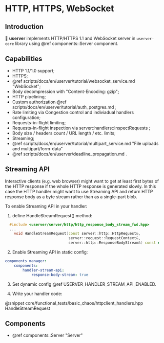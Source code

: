 # HTTP, HTTPS, WebSocket

## Introduction

🐙 **userver** implements HTTP/HTTPS 1.1 and WebSocket server in `userver-core` library using @ref components::Server component.

## Capabilities

* HTTP 1.1/1.0 support;
* HTTPS;
* @ref scripts/docs/en/userver/tutorial/websocket_service.md "WebSocket";
* Body decompression with "Content-Encoding: gzip";
* HTTP pipelining;
* Custom authorization @ref scripts/docs/en/userver/tutorial/auth_postgres.md ;
* Rate limiting via Congestion control and indiviadual handlers configuration;
* Requests-in-flight limiting;
* Requests-in-flight inspection via server::handlers::InspectRequests ;
* Body size / headers count / URL length / etc. limits;
* Streaming;
* @ref scripts/docs/en/userver/tutorial/multipart_service.md "File uploads and multipart/form-data"
* @ref scripts/docs/en/userver/deadline_propagation.md .

## Streaming API

Interactive clients (e.g. web browser) might want to get at least first bytes of the HTTP response if the whole HTTP response is generated slowly. In this case the HTTP handler might want to use Streaming API and return HTTP response body as a byte stream rather than as a single-part blob.

To enable Streaming API in your handler:

1) define HandleStreamRequest() method:
```cpp
  #include <userver/server/http/http_response_body_stream_fwd.hpp>
  ...
    void HandleStreamRequest(const server::http::HttpRequest&,
                             server::request::RequestContext&,
                             server::http::ResponseBodyStream&) const override;
```

2) Enable Streaming API in static config:
```yaml
components_manager:
    components:
        handler-stream-api:
            response-body-stream: true
```

3) Set dynamic config @ref USERVER_HANDLER_STREAM_API_ENABLED.

4) Write your handler code:

@snippet core/functional_tests/basic_chaos/httpclient_handlers.hpp HandleStreamRequest

## Components

* @ref components::Server "Server"
